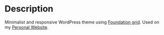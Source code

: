# Description

Minimalist and responsive WordPress theme using [Foundation grid](http://foundation.zurb.com/). Used on my [Personal Website](http://vincent.jousse.org).

